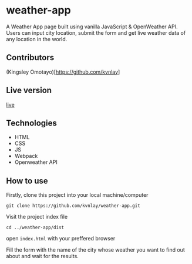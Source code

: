 # weather-app

A Weather App page built using vanilla JavaScript & OpenWeather API. Users can input city location, submit the form and get live weather data of any location in the world.

## Contributors

(Kingsley Omotayo)[https://github.com/kvnlay]

## Live version

[live](https://raw.githack.com/kvnlay/weather-app/develop/dist/index.html)

## Technologies

- HTML
- CSS
- JS
- Webpack
- Openweather API


## How to use

Firstly, clone this project into your local machine/computer

```git clone https://github.com/kvnlay/weather-app.git```

Visit the project index file

```cd ../weather-app/dist ```

open ```index.html``` with your preffered browser

Fill the form with the name of the city whose weather you want to find out about and wait for the results.
